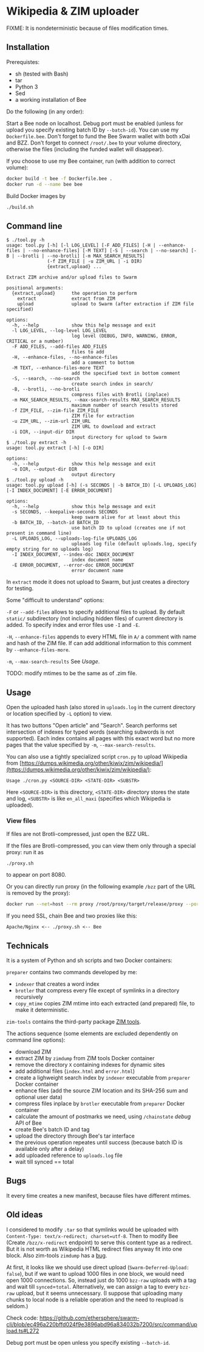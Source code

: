 # Wikipedia & ZIM uploader

FIXME: It is nondeterministic because of files modification times.

## Installation

Prerequistes:
* sh (tested with Bash)
* tar
* Python 3
* Sed
* a working installation of Bee

Do the following (in any order):

Start a Bee node on localhost. Debug port must be enabled (unless for upload
you specify existing batch ID by `--batch-id`). You can use my `Dockerfile.bee`.
Don't forget to fund the Bee Swarm wallet with both xDai and BZZ.
Don't forget to connect `/root/.bee` to your volume directory, otherwise the
files (including the funded wallet will disappear).

If you choose to use my Bee container, run (with addition to correct volume):
```sh
docker build -t bee -f Dockerfile.bee .
docker run -d --name bee bee
```

Build Docker images by
```sh
./build.sh
```

## Command line

```
$ ./tool.py -h
usage: tool.py [-h] [-l LOG_LEVEL] [-F ADD_FILES] [-H | --enhance-files | --no-enhance-files] [-M TEXT] [-S | --search | --no-search] [-B | --brotli | --no-brotli] [-m MAX_SEARCH_RESULTS]
               (-f ZIM_FILE | -u ZIM_URL | -i DIR)
               {extract,upload} ...

Extract ZIM archive and/or upload files to Swarm

positional arguments:
  {extract,upload}      the operation to perform
    extract             extract from ZIM
    upload              upload to Swarm (after extraction if ZIM file specified)

options:
  -h, --help            show this help message and exit
  -l LOG_LEVEL, --log-level LOG_LEVEL
                        log level (DEBUG, INFO, WARNING, ERROR, CRITICAL or a number)
  -F ADD_FILES, --add-files ADD_FILES
                        files to add
  -H, --enhance-files, --no-enhance-files
                        add a comment to bottom
  -M TEXT, --enhance-files-more TEXT
                        add the specified text in bottom comment
  -S, --search, --no-search
                        create search index in search/
  -B, --brotli, --no-brotli
                        compress files with Brotli (inplace)
  -m MAX_SEARCH_RESULTS, --max-search-results MAX_SEARCH_RESULTS
                        maximum number of search results stored
  -f ZIM_FILE, --zim-file ZIM_FILE
                        ZIM file for extraction
  -u ZIM_URL, --zim-url ZIM_URL
                        ZIM URL to download and extract
  -i DIR, --input-dir DIR
                        input directory for upload to Swarm
$ ./tool.py extract -h
usage: tool.py extract [-h] [-o DIR]

options:
  -h, --help            show this help message and exit
  -o DIR, --output-dir DIR
                        output directory
$ ./tool.py upload -h
usage: tool.py upload [-h] (-s SECONDS | -b BATCH_ID) [-L UPLOADS_LOG] [-I INDEX_DOCUMENT] [-E ERROR_DOCUMENT]

options:
  -h, --help            show this help message and exit
  -s SECONDS, --keepalive-seconds SECONDS
                        keep swarm alive for at least about this
  -b BATCH_ID, --batch-id BATCH_ID
                        use batch ID to upload (creates one if not present in command line)
  -L UPLOADS_LOG, --uploads-log-file UPLOADS_LOG
                        uploads log file (default uploads.log, specify empty string for no uploads log)
  -I INDEX_DOCUMENT, --index-doc INDEX_DOCUMENT
                        index document name
  -E ERROR_DOCUMENT, --error-doc ERROR_DOCUMENT
                        error document name
```

In `extract` mode it does not upload to Swarm, but just creates a directory for testing.

Some "difficult to understand" options:

`-F` or `--add-files` allows to specify additional files to upload. By default `static/`
subdirectory (not including hidden files) of current directory is added.
To specify index and error files use `-I` and `-E`.

`-H`, `--enhance-files` appends to every HTML file in `A/` a comment with name and hash
of the ZIM file. If can add additional information to this comment by `--enhance-files-more`.

`-m`, `--max-search-results` See _Usage_.

TODO: modify mtimes to be the same as of .zim file.

## Usage

Open the uploaded hash (also stored in `uploads.log` in the current directory or
location specified by `-L` option) to view.

It has two buttons "Open article" and "Search". Search performs set intersection of
indexes for typed words (searching subwords is not supported). Each index contains all
pages with this exact word but no more pages that the value specified by `-m`, `--max-search-results`.

You can also use a tightly specialized script `cron.py` to upload Wikipedia
from [https://dumps.wikimedia.org/other/kiwix/zim/wikipedia/](https://dumps.wikimedia.org/other/kiwix/zim/wikipedia/):

```
Usage ./cron.py <SOURCE-DIR> <STATE-DIR> <SUBSTR>
```

Here `<SOURCE-DIR>` is this directory, `<STATE-DIR>` directory stores the state and log, `<SUBSTR>` is like
`en_all_maxi` (specifies which Wikipedia is uploaded).

### View files

If files are not Brotli-compressed, just open the BZZ URL.

If the files are Brotli-compressed, you can view them only through a special proxy:
run it as
```
./proxy.sh
```
to appear on port 8080.

Or you can directly run proxy (in the following example `/bzz` part of the URL is removed by the proxy):
```sh
docker run --net=host --rm proxy /root/proxy/target/release/proxy --port 8080 http://localhost:1633/bzz
```

If you need SSL, chain Bee and two proxies like this:
```
Apache/Nginx <-- ./proxy.sh <-- Bee
```

## Technicals

It is a system of Python and sh scripts and two Docker containers:

`preparer` contains two commands developed by me:

- `indexer` that creates a word index
- `brotler` that compress every file except of symlinks in a directory recursively
- `copy_mtime` copies ZIM mtime into each extracted (and prepared) file, to make it deterministic.

`zim-tools` contains the third-party package [ZIM tools](https://github.com/openzim/zim-tools).

The actions sequence (some elements are excluded dependently on command line options):

- download ZIM
- extract ZIM by `zimdump` from ZIM tools Docker container
- remove the directory `X` containing indexes for dynamic sites
- add additional files (`index.html` and `error.html`)
- create a lighweight search index by `indexer` executable from `preparer` Docker container
- enhance files (add the source ZIM location and its SHA-256 sum and optional user data)
- compress files inplace by `brotler` executable from `preparer` Docker container
- calculate the amount of postmarks we need, using `/chainstate` _debug_ API of Bee
- create Bee's batch ID and tag
- upload the directory through Bee's tar interface
- the previous operation repeates until success (because batch ID is available only after a delay)
- add uploaded reference to `uploads.log` file
- wait till synced == total

## Bugs

It every time creates a new manifest, because files have different mtimes.

## Old ideas

I considered to modify `.tar` so that
symlinks would be uploaded with `Content-Type: text/x-redirect; charset=utf-8`.
Then to modify Bee (Create `/bzz/x-redirect` endpoint) to serve this content type as a redirect.
But it is not worth as Wikipedia HTML redirect files anyway fit into one block.
Also zim-tools `zimdump` has a [bug](https://github.com/openzim/zim-tools/issues/303).

At first, it looks like we should use direct upload (`Swarm-Deferred-Upload: false`),
but if we want to upload 1000 files in one block, we would need open 1000 connections.
So, instead just do 1000 `bzz-raw` uploads with a tag and wait till `synced`=`total`.
Alternatively, we can assign a tag to every `bzz-raw` upload, but it seems unnecessary.
(I suppose that uploading many chunks to local node is a reliable operation and the
need to reupload is seldom.)

Check code: https://github.com/ethersphere/swarm-cli/blob/ec496a220bffd024f9e3896abd96a834032b7200/src/command/upload.ts#L272

Debug port must be open unless you specify existing `--batch-id`.
